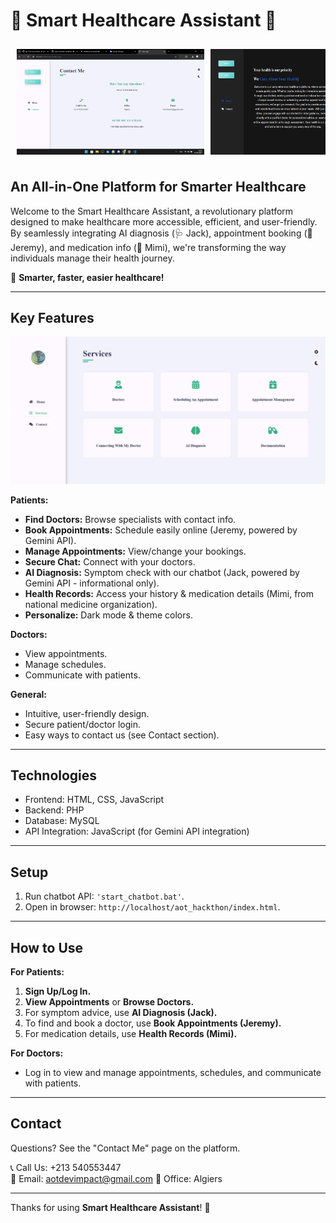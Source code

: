 # 🌟 Smart Healthcare Assistant 🌟

<div class="scrollable-container">
  <img src="https://raw.githubusercontent.com/raouf-zobir/AOT_hackthon/refs/heads/main/images/ContactUs.png" alt="Contact Us">
  <img src="https://raw.githubusercontent.com/raouf-zobir/AOT_hackthon/refs/heads/main/images/DarkMode.png" alt="Dark Mode">
  <img src="https://raw.githubusercontent.com/raouf-zobir/AOT_hackthon/refs/heads/main/images/Features.png" alt="Features">
  <img src="https://raw.githubusercontent.com/raouf-zobir/AOT_hackthon/refs/heads/main/images/HomePage.png" alt="Home Page">
  <img src="https://raw.githubusercontent.com/raouf-zobir/AOT_hackthon/refs/heads/main/images/Login.png" alt="Login">
  <img src="https://raw.githubusercontent.com/raouf-zobir/AOT_hackthon/refs/heads/main/images/Schdule.png" alt="Schedule">
  <img src="https://raw.githubusercontent.com/raouf-zobir/AOT_hackthon/refs/heads/main/images/SignUp.png" alt="Sign Up">
</div>

## An All-in-One Platform for Smarter Healthcare

Welcome to the Smart Healthcare Assistant, a revolutionary platform designed to make healthcare more accessible, efficient, and user-friendly. By seamlessly integrating AI diagnosis (🩺 Jack), appointment booking (📅 Jeremy), and medication info (💊 Mimi), we're transforming the way individuals manage their health journey.

🚀 **Smarter, faster, easier healthcare!**

---

## Key Features

<p align="center">
  <img src="https://raw.githubusercontent.com/raouf-zobir/AOT_hackthon/refs/heads/main/images/Features.png" width="600" alt="Features Overview">
</p>



<style>
  .scrollable-container {
    display: flex;
    overflow-x: scroll;
    scroll-behavior: smooth;
    gap: 10px;
    padding: 10px;
  }

  .scrollable-container img {
    flex-shrink: 0;
    width: 300px;  /* Adjust based on desired image size */
    height: auto;
    transition: transform 0.3s ease-in-out;
  }

  .scrollable-container:hover img {
    transform: scale(1.1); /* Slight zoom effect on hover */
  }
</style>

**Patients:**

* **Find Doctors:** Browse specialists with contact info.
* **Book Appointments:** Schedule easily online (Jeremy, powered by Gemini API).
* **Manage Appointments:** View/change your bookings.
* **Secure Chat:** Connect with your doctors.
* **AI Diagnosis:** Symptom check with our chatbot (Jack, powered by Gemini API - informational only).
* **Health Records:** Access your history & medication details (Mimi, from national medicine organization).
* **Personalize:** Dark mode & theme colors.

**Doctors:**

* View appointments.
* Manage schedules.
* Communicate with patients.

**General:**

* Intuitive, user-friendly design.
* Secure patient/doctor login.
* Easy ways to contact us (see Contact section).

---

## Technologies

* Frontend: HTML, CSS, JavaScript
* Backend: PHP
* Database: MySQL
* API Integration: JavaScript (for Gemini API integration)

---

## Setup

1.  Run chatbot API: `'start_chatbot.bat'`.
2.  Open in browser: `http://localhost/aot_hackthon/index.html`.

---

## How to Use

**For Patients:**

1.  **Sign Up/Log In.**
2.  **View Appointments** or **Browse Doctors.**
3.  For symptom advice, use **AI Diagnosis (Jack).**
4.  To find and book a doctor, use **Book Appointments (Jeremy).**
5.  For medication details, use **Health Records (Mimi).**

**For Doctors:**

* Log in to view and manage appointments, schedules, and communicate with patients.

---

## Contact

Questions? See the "Contact Me" page on the platform.

📞 Call Us: +213 540553447  
📧 Email: aotdevimpact@gmail.com
🏢 Office: Algiers

---

Thanks for using **Smart Healthcare Assistant**! 🚀